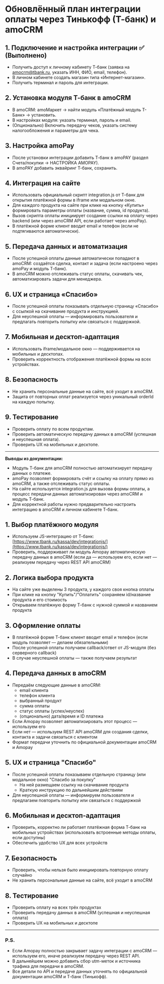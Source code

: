 # Обновлённый план интеграции оплаты через Тинькофф (Т-банк) и amoCRM

## 1. Подключение и настройка интеграции ✅ (Выполнено)
- Получить доступ к личному кабинету Т-банк (заявка на amocrm@tbank.ru, указать ИНН, ФИО, email, телефон).
- В личном кабинете создать магазин типа «Интернет-магазин».
- Получить терминал и пароль для интеграции.

## 2. Установка модуля Т-банк в amoCRM
- В amoCRM: amoМаркет → найти модуль «Платёжный модуль Т-Банк» → установить.
- В настройках модуля: указать терминал, пароль и email.
- (Опционально) Включить передачу чеков, указать систему налогообложения и параметры для чека.

## 3. Настройка amoPay
- После установки интеграции добавить Т-банк в amoPAY (раздел Счета/покупки → НАСТРОЙКА AMOPAY).
- В amoPAY добавить эквайринг Т-банк, сохранить.

## 4. Интеграция на сайте
- Использовать официальный скрипт integration.js от Т-банк для открытия платёжной формы в iframe или модальном окне.
- Для каждого продукта на сайте при клике на кнопку «Купить» формировать параметры оплаты (название, сумма, id продукта).
- Вызов скрипта оплаты инициирует создание ссылки на оплату через backend (или через amoCRM API, если работает через amoPay).
- В платёжной форме клиент вводит email и телефон (если не подтягиваются автоматически).

## 5. Передача данных и автоматизация
- После успешной оплаты данные автоматически попадают в amoCRM: создаётся сделка, контакт и задача (если настроено через amoPay и модуль Т-банк).
- В amoCRM можно отслеживать статус оплаты, скачивать чек, автоматизировать задачи для менеджера.

## 6. UX и страница «Спасибо»
- После успешной оплаты показывать отдельную страницу «Спасибо» с ссылкой на скачивание продукта и инструкцией.
- Для неуспешной оплаты — информировать пользователя и предлагать повторить попытку или связаться с поддержкой.

## 7. Мобильная и десктоп-адаптация
- Использовать iframe/модальное окно — поддерживается на мобильных и десктопах.
- Проверить корректность отображения платёжной формы на всех устройствах.

## 8. Безопасность
- Не хранить персональные данные на сайте, всё уходит в amoCRM.
- Защита от повторных оплат реализуется через уникальный orderId на каждую попытку.

## 9. Тестирование
- Проверить оплату по всем продуктам.
- Проверить автоматическую передачу данных в amoCRM (успешная и неуспешная оплата).
- Проверить UX на мобильных и десктопе.

---

**Выводы из документации:**
- Модуль Т-банк для amoCRM полностью автоматизирует передачу данных о платеже.
- amoPay позволяет формировать счёт и ссылку на оплату прямо из amoCRM, а также отслеживать статус оплаты.
- На сайте используется integration.js для вызова формы оплаты, а процесс передачи данных автоматизирован через amoCRM и модуль Т-банк.
- Для корректной работы нужно предварительно настроить интеграцию в amoCRM и личном кабинете Т-банк.


## 1. Выбор платёжного модуля
- Используем JS-интеграцию от Т-банк: [https://www.tbank.ru/kassa/dev/integrationjs/](https://www.tbank.ru/kassa/dev/integrationjs/)
- Проверить, поддерживает ли модуль Amopay автоматическую передачу данных в amoCRM (если да — используем его, если нет — реализуем передачу через REST API amoCRM)

## 2. Логика выбора продукта
- На сайте уже выделены 3 продукта, у каждого своя кнопка оплаты
- При клике на кнопку "Купить"/"Оплатить" сохраняем id/название продукта и его стоимость
- Открываем платёжную форму Т-банк с нужной суммой и названием продукта

## 3. Оформление оплаты
- В платёжной форме Т-банк клиент вводит email и телефон (если модуль позволяет — делаем обязательными)
- После успешной оплаты получаем callback/ответ от JS-модуля (без серверного callback)
- В случае неуспешной оплаты — также получаем результат

## 4. Передача данных в amoCRM
- Передаём следующие данные в amoCRM:
    - email клиента
    - телефон клиента
    - выбранный продукт
    - сумма оплаты
    - статус оплаты (успех/неуспех)
    - (опционально) дата/время и ID платежа
- Если Amopay позволяет автоматизировать этот процесс — используем его
- Если нет — используем REST API amoCRM для создания сделки, контакта и задачи связаться с клиентом
- Формат передачи уточнить по официальной документации amoCRM и Amopay

## 5. UX и страница "Спасибо"
- После успешной оплаты показываем отдельную страницу (или модальное окно) "Спасибо за покупку"
    - На ней размещаем ссылку на скачивание продукта
    - Краткую инструкцию по дальнейшим действиям
- Для неуспешной оплаты — информируем пользователя и предлагаем повторить попытку или связаться с поддержкой

## 6. Мобильная и десктоп-адаптация
- Проверить, корректно ли работает платёжная форма Т-банк на мобильных устройствах (использовать встроенные методы оплаты, если доступны)
- Обеспечить удобство UX для всех устройств

## 7. Безопасность
- Проверить, чтобы нельзя было инициировать повторную оплату случайно
- Не хранить персональные данные на сайте, всё уходит в amoCRM

## 8. Тестирование
- Проверить оплату на всех трёх продуктах
- Проверить передачу данных в amoCRM (успешная и неуспешная оплата)
- Проверить UX на мобильных и десктопе

---

### P.S.
- Если Amopay полностью закрывает задачу интеграции с amoCRM — используем его, иначе реализуем передачу через REST API.
- В дальнейшем можно добавить сбор utm-меток и источника трафика для передачи в amoCRM.
- Все детали по API и передаче данных уточнять по официальной документации amoCRM и Т-банк (Тинькофф).

